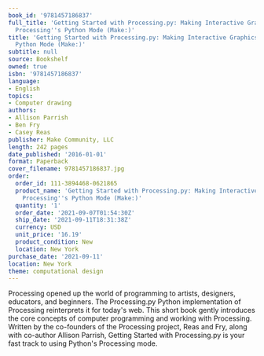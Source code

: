 ```yaml
---
book_id: '9781457186837'
full_title: 'Getting Started with Processing.py: Making Interactive Graphics with
  Processing''s Python Mode (Make:)'
title: 'Getting Started with Processing.py: Making Interactive Graphics with Processing''s
  Python Mode (Make:)'
subtitle: null
source: Bookshelf
owned: true
isbn: '9781457186837'
language:
- English
topics:
- Computer drawing
authors:
- Allison Parrish
- Ben Fry
- Casey Reas
publisher: Make Community, LLC
length: 242 pages
date_published: '2016-01-01'
format: Paperback
cover_filename: 9781457186837.jpg
order:
  order_id: 111-3894468-0621865
  product_name: 'Getting Started with Processing.py: Making Interactive Graphics with
    Processing''s Python Mode (Make:)'
  quantity: '1'
  order_date: '2021-09-07T01:54:30Z'
  ship_date: '2021-09-11T18:31:38Z'
  currency: USD
  unit_price: '16.19'
  product_condition: New
  location: New York
purchase_date: '2021-09-11'
location: New York
theme: computational design
---
```

Processing opened up the world of programming to artists, designers, educators, and beginners. The Processing.py Python implementation of Processing reinterprets it for today's web. This short book gently introduces the core concepts of computer programming and working with Processing. Written by the co-founders of the Processing project, Reas and Fry, along with co-author Allison Parrish, Getting Started with Processing.py is your fast track to using Python's Processing mode.
